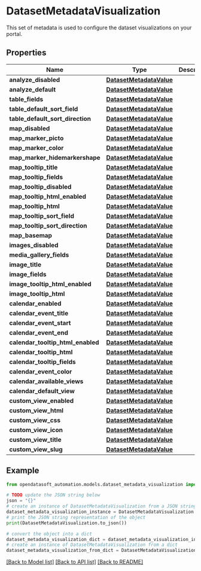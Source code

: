 # DatasetMetadataVisualization

This set of metadata is used to configure the dataset visualizations on your portal.

## Properties

Name | Type | Description | Notes
------------ | ------------- | ------------- | -------------
**analyze_disabled** | [**DatasetMetadataValue**](DatasetMetadataValue.md) |  | [optional] 
**analyze_default** | [**DatasetMetadataValue**](DatasetMetadataValue.md) |  | [optional] 
**table_fields** | [**DatasetMetadataValue**](DatasetMetadataValue.md) |  | [optional] 
**table_default_sort_field** | [**DatasetMetadataValue**](DatasetMetadataValue.md) |  | [optional] 
**table_default_sort_direction** | [**DatasetMetadataValue**](DatasetMetadataValue.md) |  | [optional] 
**map_disabled** | [**DatasetMetadataValue**](DatasetMetadataValue.md) |  | [optional] 
**map_marker_picto** | [**DatasetMetadataValue**](DatasetMetadataValue.md) |  | [optional] 
**map_marker_color** | [**DatasetMetadataValue**](DatasetMetadataValue.md) |  | [optional] 
**map_marker_hidemarkershape** | [**DatasetMetadataValue**](DatasetMetadataValue.md) |  | [optional] 
**map_tooltip_title** | [**DatasetMetadataValue**](DatasetMetadataValue.md) |  | [optional] 
**map_tooltip_fields** | [**DatasetMetadataValue**](DatasetMetadataValue.md) |  | [optional] 
**map_tooltip_disabled** | [**DatasetMetadataValue**](DatasetMetadataValue.md) |  | [optional] 
**map_tooltip_html_enabled** | [**DatasetMetadataValue**](DatasetMetadataValue.md) |  | [optional] 
**map_tooltip_html** | [**DatasetMetadataValue**](DatasetMetadataValue.md) |  | [optional] 
**map_tooltip_sort_field** | [**DatasetMetadataValue**](DatasetMetadataValue.md) |  | [optional] 
**map_tooltip_sort_direction** | [**DatasetMetadataValue**](DatasetMetadataValue.md) |  | [optional] 
**map_basemap** | [**DatasetMetadataValue**](DatasetMetadataValue.md) |  | [optional] 
**images_disabled** | [**DatasetMetadataValue**](DatasetMetadataValue.md) |  | [optional] 
**media_gallery_fields** | [**DatasetMetadataValue**](DatasetMetadataValue.md) |  | [optional] 
**image_title** | [**DatasetMetadataValue**](DatasetMetadataValue.md) |  | [optional] 
**image_fields** | [**DatasetMetadataValue**](DatasetMetadataValue.md) |  | [optional] 
**image_tooltip_html_enabled** | [**DatasetMetadataValue**](DatasetMetadataValue.md) |  | [optional] 
**image_tooltip_html** | [**DatasetMetadataValue**](DatasetMetadataValue.md) |  | [optional] 
**calendar_enabled** | [**DatasetMetadataValue**](DatasetMetadataValue.md) |  | [optional] 
**calendar_event_title** | [**DatasetMetadataValue**](DatasetMetadataValue.md) |  | [optional] 
**calendar_event_start** | [**DatasetMetadataValue**](DatasetMetadataValue.md) |  | [optional] 
**calendar_event_end** | [**DatasetMetadataValue**](DatasetMetadataValue.md) |  | [optional] 
**calendar_tooltip_html_enabled** | [**DatasetMetadataValue**](DatasetMetadataValue.md) |  | [optional] 
**calendar_tooltip_html** | [**DatasetMetadataValue**](DatasetMetadataValue.md) |  | [optional] 
**calendar_tooltip_fields** | [**DatasetMetadataValue**](DatasetMetadataValue.md) |  | [optional] 
**calendar_event_color** | [**DatasetMetadataValue**](DatasetMetadataValue.md) |  | [optional] 
**calendar_available_views** | [**DatasetMetadataValue**](DatasetMetadataValue.md) |  | [optional] 
**calendar_default_view** | [**DatasetMetadataValue**](DatasetMetadataValue.md) |  | [optional] 
**custom_view_enabled** | [**DatasetMetadataValue**](DatasetMetadataValue.md) |  | [optional] 
**custom_view_html** | [**DatasetMetadataValue**](DatasetMetadataValue.md) |  | [optional] 
**custom_view_css** | [**DatasetMetadataValue**](DatasetMetadataValue.md) |  | [optional] 
**custom_view_icon** | [**DatasetMetadataValue**](DatasetMetadataValue.md) |  | [optional] 
**custom_view_title** | [**DatasetMetadataValue**](DatasetMetadataValue.md) |  | [optional] 
**custom_view_slug** | [**DatasetMetadataValue**](DatasetMetadataValue.md) |  | [optional] 

## Example

```python
from opendatasoft_automation.models.dataset_metadata_visualization import DatasetMetadataVisualization

# TODO update the JSON string below
json = "{}"
# create an instance of DatasetMetadataVisualization from a JSON string
dataset_metadata_visualization_instance = DatasetMetadataVisualization.from_json(json)
# print the JSON string representation of the object
print(DatasetMetadataVisualization.to_json())

# convert the object into a dict
dataset_metadata_visualization_dict = dataset_metadata_visualization_instance.to_dict()
# create an instance of DatasetMetadataVisualization from a dict
dataset_metadata_visualization_from_dict = DatasetMetadataVisualization.from_dict(dataset_metadata_visualization_dict)
```
[[Back to Model list]](../README.md#documentation-for-models) [[Back to API list]](../README.md#documentation-for-api-endpoints) [[Back to README]](../README.md)



